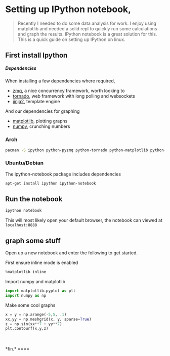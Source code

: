 # Setting up IPython notebook,

> Recently I needed to do some data analysis for work. I enjoy using matplotlib and needed a solid repl to quickly run some calculations and graph the results. IPython notebook is a great solution for this. This is a quick guide on setting up IPython on linux.

## First install Ipython

##### Dependencies

When installing a few dependencies where required,

- [zmq](http://zeromq.org/), a nice concurrency framework, worth looking to
- [tornado](http://www.tornadoweb.org/en/stable/), web framework with long polling and websockets
- [jinja2](http://jinja.pocoo.org/docs/dev/), template engine

And our dependencies for graphing

- [matplotlib](http://matplotlib.org/), plotting graphs <br>
- [numpy](http://www.numpy.org/), crunching numbers <br>

### Arch

```sh
pacman -S ipython python-pyzmq python-tornado python-matplotlib python-numpy python-jinja
```

### Ubuntu/Debian
The ipython-notebook package includes dependencies

```sh
apt-get install ipython ipython-notebook
```

## Run the notebook

```sh
ipython notebook
```

This will most likely open your default browser, the notebook can viewed at ``localhost:8888`` 

## graph some stuff
Open up a new notebook and enter the following to get started.

First ensure inline mode is enabled

```python
%matplotlib inline
```

Import numpy and matplotlib

```python
import matplotlib.pyplot as plt
import numpy as np
```

Make some cool graphs

```python
x = y = np.arange(-5,5, .1)
xx,yy = np.meshgrid(x, y, sparse=True)
z = np.sin(xx**7 + yy**7)
plt.contourf(x,y,z)
```
<br>
<br>
*fin.*
====
